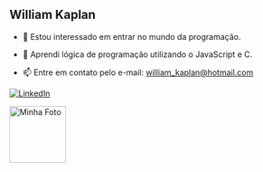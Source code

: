 ## William Kaplan

- 👀 Estou interessado em entrar no mundo da programação.

- 🌱 Aprendi lógica de programação utilizando o JavaScript e C.

- 📫 Entre em contato pelo e-mail: william_kaplan@hotmail.com

[![LinkedIn](https://cdn.jsdelivr.net/gh/devicons/devicon/icons/linkedin/linkedin-original.svg)](
https://www.linkedin.com/in/williamrkaplan)

<a href="https://www.linkedin.com/in/williamrkaplan">
  <img src="https://cdn.jsdelivr.net/gh/devicons/devicon/icons/linkedin/linkedin-original.svg" alt="Minha Foto" width="100"/>
</a>